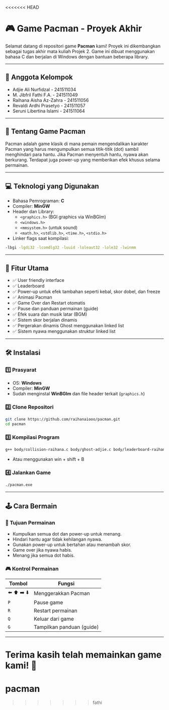 <<<<<<< HEAD
# 🎮 Game Pacman - Proyek Akhir

Selamat datang di repositori game **Pacman** kami! Proyek ini dikembangkan sebagai tugas akhir mata kuliah Projek 2. Game ini dibuat menggunakan bahasa C dan berjalan di Windows dengan bantuan beberapa library.

---

## 👥 Anggota Kelompok

- Adjie Ali Nurfidzal - 241511034
- M. Jibfril Fathi F.A. - 241511049
- Raihana Aisha Az-Zahra - 241511056
- Revaldi Ardhi Prasetyo - 241511057
- Seruni Libertina Islami - 241511064

---

## 🧠 Tentang Game Pacman

Pacman adalah game klasik di mana pemain mengendalikan karakter Pacman yang harus mengumpulkan semua titik-titik (dot) sambil menghindari para hantu. Jika Pacman menyentuh hantu, nyawa akan berkurang. Terdapat juga power-up yang memberikan efek khusus selama permainan.

---

## 💻 Teknologi yang Digunakan

- Bahasa Pemrograman: **C**
- Compiler: **MinGW**
- Header dan Library:
  - `<graphics.h>` (BGI graphics via WinBGIm)
  - `<windows.h>`
  - `<mmsystem.h>` (untuk sound)
  - `<math.h>`, `<stdlib.h>`, `<time.h>`, `<stdio.h>`
- Linker flags saat kompilasi:

```bash
-lbgi -lgdi32 -lcomdlg32 -luuid -loleaut32 -lole32 -lwinmm
```

---

## 🚀 Fitur Utama

- ✅ User friendly interface
- ✅ Leaderboard
- ✅ Power-up untuk efek tambahan seperti kebal, skor dobel, dan freeze
- ✅ Animasi Pacman
- ✅ Game Over dan Restart otomatis
- ✅ Pause dan panduan permainan (guide)
- ✅ Efek suara dan musik latar (BGM)
- ✅ Sistem skor berjalan dinamis
- ✅ Pergerakan dinamis Ghost menggunakan linked list
- ✅ Sistem nyawa menggunakan struktur linked list

---

## 🛠️ Instalasi

### 1️⃣ Prasyarat

- OS: **Windows**
- Compiler: **MinGW**
- Sudah menginstal **WinBGIm** dan file header terkait (`graphics.h`)

### 2️⃣ Clone Repositori

```bash
git clone https://github.com/raihanaiooo/pacman.git
cd pacman
```

### 3️⃣ Kompilasi Program

```bash
g++ body/collision-raihana.c body/ghost-adjie.c body/leaderboard-raihana.c body/pacman-raihana.c body/pacman-seruni.c body/pause.c body/powerup.c body/scoring.c body/ui-revaldi.c D:\pacman\main.c -o D:\pacman/output.exe -lbgi -lgdi32 -lcomdlg32 -luuid -loleaut32 -lole32 -lwinmm
```

- Atau menggunakan win + shift + B

### 4️⃣ Jalankan Game

```bash
./pacman.exe
```

---

## 🕹️ Cara Bermain

### 🎯 Tujuan Permainan

- Kumpulkan semua dot dan power-up untuk menang.
- Hindari hantu agar tidak kehilangan nyawa.
- Gunakan power-up untuk bertahan atau menambah skor.
- Game over jika nyawa habis.
- Menang jika semua dot habis.

### 🎮 Kontrol Permainan

| Tombol      | Fungsi                    |
| ----------- | ------------------------- |
| ⬅️ ⬆️ ➡️ ⬇️ | Menggerakkan Pacman       |
| `P`         | Pause game                |
| `R`         | Restart permainan         |
| `Q`         | Keluar dari game          |
| `G`         | Tampilkan panduan (guide) |

---

Terima kasih telah memainkan game kami! 🎉
=======
# pacman
>>>>>>> fathi
